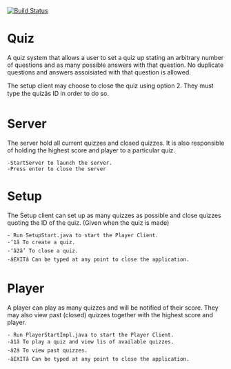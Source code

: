 [![Build Status](https://travis-ci.org/kokamo01/Quiz.svg?branch=master)](https://travis-ci.org/kokamo01/Quiz)


Quiz
=========

A quiz system that allows a user to set a quiz up stating an arbitrary number of questions and as many possible answers with that question. No duplicate questions and answers assoisiated with that question is allowed. 

The setup client may choose to close the quiz using option 2.
They must type the quizâs ID in order to do so.


Server
=========
The server hold all current quizzes and closed quizzes. 
It is also responsible of holding the highest score and player to a particular quiz.

    -StartServer to launch the server.
    -Press enter to close the server

Setup
=========

The Setup client can set up as many quizzes as possible and close quizzes 
quoting the ID of the quiz. (Given when the quiz is made)

    - Run SetupStart.java to start the Player Client.
    -’1â To create a quiz.
    -‘â2â’ To close a quiz.
    -âEXITâ Can be typed at any point to close the application.


Player
=========

A player can play as many quizzes and will be notified of their score.
They may also view past (closed) quizzes together with the highest score and player.

    - Run PlayerStartImpl.java to start the Player Client.
    -â1â To play a quiz and view lis of available quizzes. 
    -â2â To view past quizzes.
    -âEXITâ Can be typed at any point to close the application.


